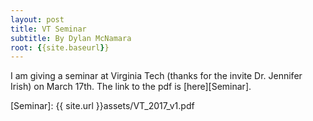 ```yaml
---
layout: post
title: VT Seminar
subtitle: By Dylan McNamara
root: {{site.baseurl}}
---
```



I am giving a seminar at Virginia Tech (thanks for the invite Dr. Jennifer Irish) on March 17th.  The link to the pdf is [here][Seminar].

[Seminar]: {{ site.url }}assets/VT_2017_v1.pdf